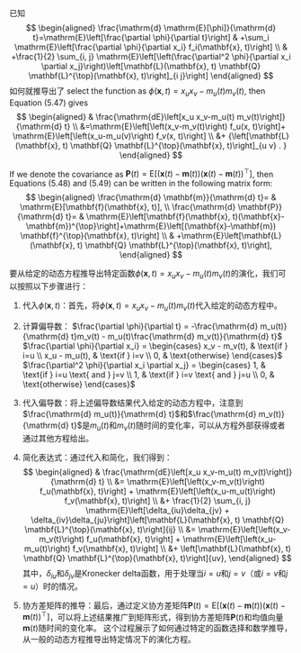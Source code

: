 已知
$$
\begin{aligned}
\frac{\mathrm{d} \mathrm{E}[\phi]}{\mathrm{d} t}=\mathrm{E}\left[\frac{\partial \phi}{\partial t}\right] & +\sum_i \mathrm{E}\left[\frac{\partial \phi}{\partial x_i} f_i(\mathbf{x}, t)\right] \\
& +\frac{1}{2} \sum_{i, j} \mathrm{E}\left[\left(\frac{\partial^2 \phi}{\partial x_i \partial x_j}\right)\left[\mathbf{L}(\mathbf{x}, t) \mathbf{Q} \mathbf{L}^{\top}(\mathbf{x}, t)\right]_{i j}\right]
\end{aligned}
$$
如何就推导出了
select the function as $\phi(\mathbf{x}, t)=x_u x_v-m_u(t) m_v(t)$, then Equation (5.47) gives
$$
\begin{aligned}
& \frac{\mathrm{dE}\left[x_u x_v-m_u(t) m_v(t)\right]}{\mathrm{d} t} \\
&=\mathrm{E}\left[\left(x_v-m_v(t)\right) f_u(x, t)\right]+ \mathrm{E}\left[\left(x_u-m_u(v)\right) f_v(x, t)\right] \\
&+ {\left[\mathbf{L}(\mathbf{x}, t) \mathbf{Q} \mathbf{L}^{\top}(\mathbf{x}, t)\right]_{u v} . }
\end{aligned}
$$

If we denote the covariance as $\mathbf{P}(t)=\mathrm{E}\left[(\mathbf{x}(t)-\mathbf{m}(t))(\mathbf{x}(t)-\mathbf{m}(t))^{\top}\right]$, then Equations (5.48) and (5.49) can be written in the following matrix form:
$$
\begin{aligned}
\frac{\mathrm{d} \mathbf{m}}{\mathrm{d} t}= & \mathrm{E}[\mathbf{f}(\mathbf{x}, t)], \\
\frac{\mathrm{d} \mathbf{P}}{\mathrm{d} t}= & \mathrm{E}\left[\mathbf{f}(\mathbf{x}, t)(\mathbf{x}-\mathbf{m})^{\top}\right]+\mathrm{E}\left[(\mathbf{x}-\mathbf{m}) \mathbf{f}^{\top}(\mathbf{x}, t)\right] \\
& +\mathrm{E}\left[\mathbf{L}(\mathbf{x}, t) \mathbf{Q} \mathbf{L}^{\top}(\mathbf{x}, t)\right],
\end{aligned}
$$

要从给定的动态方程推导出特定函数$\phi(\mathbf{x}, t)=x_u x_v-m_u(t) m_v(t)$的演化，我们可以按照以下步骤进行：
1. 代入$\phi(\mathbf{x}, t)$：首先，将$\phi(\mathbf{x}, t)=x_u x_v-m_u(t) m_v(t)$代入给定的动态方程中。
2. 计算偏导数：
$\frac{\partial \phi}{\partial t} = -\frac{\mathrm{d} m_u(t)}{\mathrm{d} t}m_v(t) - m_u(t)\frac{\mathrm{d} m_v(t)}{\mathrm{d} t}$
$\frac{\partial \phi}{\partial x_i} = \begin{cases} x_v - m_v(t), & \text{if } i=u \\ x_u - m_u(t), & \text{if } i=v \\ 0, & \text{otherwise} \end{cases}$
$\frac{\partial^2 \phi}{\partial x_i \partial x_j} = \begin{cases} 1, & \text{if } i=u \text{ and } j=v \\ 1, & \text{if } i=v \text{ and } j=u \\ 0, & \text{otherwise} \end{cases}$
3. 代入偏导数：将上述偏导数结果代入给定的动态方程中，注意到$\frac{\mathrm{d} m_u(t)}{\mathrm{d} t}$和$\frac{\mathrm{d} m_v(t)}{\mathrm{d} t}$是$m_u(t)$和$m_v(t)$随时间的变化率，可以从方程外部获得或者通过其他方程给出。
4. 简化表达式：通过代入和简化，我们得到：
$$
\begin{aligned}
& \frac{\mathrm{dE}\left[x_u x_v-m_u(t) m_v(t)\right]}{\mathrm{d} t} \\
&= \mathrm{E}\left[\left(x_v-m_v(t)\right) f_u(\mathbf{x}, t)\right] + \mathrm{E}\left[\left(x_u-m_u(t)\right) f_v(\mathbf{x}, t)\right] \\
&+ \frac{1}{2} \sum_{i, j} \mathrm{E}\left[\delta_{iu}\delta_{jv} + \delta_{iv}\delta_{ju}\right]\left[\mathbf{L}(\mathbf{x}, t) \mathbf{Q} \mathbf{L}^{\top}(\mathbf{x}, t)\right]{ij} \\ &= \mathrm{E}\left[\left(x_v-m_v(t)\right) f_u(\mathbf{x}, t)\right] + \mathrm{E}\left[\left(x_u-m_u(t)\right) f_v(\mathbf{x}, t)\right] \\ &+ \left[\mathbf{L}(\mathbf{x}, t) \mathbf{Q} \mathbf{L}^{\top}(\mathbf{x}, t)\right]{uv},
\end{aligned}
$$
其中，$\delta_{iu}$和$\delta_{jv}$是Kronecker delta函数，用于处理当$i=u$和$j=v$（或$i=v$和$j=u$）时的情况。

5. 协方差矩阵的推导：最后，通过定义协方差矩阵$\mathbf{P}(t)=\mathrm{E}\left[(\mathbf{x}(t)-\mathbf{m}(t))(\mathbf{x}(t)-\mathbf{m}(t))^{\top}\right]$，可以将上述结果推广到矩阵形式，得到协方差矩阵$\mathbf{P}(t)$和均值向量$\mathbf{m}(t)$随时间的变化率。
这个过程展示了如何通过特定的函数选择和数学推导，从一般的动态方程推导出特定情况下的演化方程。
